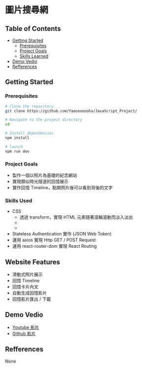 # 圖片搜尋網

## Table of Contents

- [Getting Started](#getting-started)
  - [Prerequisites](#prerequisites)
  - [Project Goals](#project-goals)
  - [Skills Learned](#skills-learned)
- [Demo Vedio](#demo-vedio)
- [Refferences](#refferences)

## Getting Started

### Prerequisites

```bash
# Clone the repository
git clone https://github.com/Yaoooooooha/JavaScript_Project/

# Navigate to the project directory
cd

# Install dependencies
npm install

# launch
npm run dev
```

### Project Goals

- 製作一個以照片為基礎的紀念網站
- 實現類似時光隧道的回憶展示
- 實作回憶 Timeline，點開照片後可以看到背後的文字

### Skills Used

- CSS
  - 透過 transform，實現 HTML 元素隨著滾輪滾動而淡入淡出
  -
  -
- Stateless Authentication 實作 (JSON Web Token)
- 運用 axios 實現 Http GET / POST Request
- 運用 react-router-dom 實現 React Routing

## Website Features

- 滑動式照片展示
- 回憶 Timeline
- 回憶卡片內文
- 自動生成回憶影片
- 回憶影片匯出 / 下載

## Demo Vedio

- [Youtube 影片]()
- [Github 影片]()

## Refferences

None
